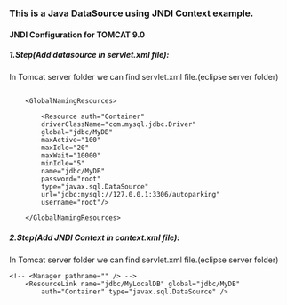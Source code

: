 ### This is a Java DataSource using JNDI Context example.
#### JNDI Configuration for TOMCAT 9.0
##### 1.Step(Add datasource in servlet.xml file):
In Tomcat server folder we can find servlet.xml file.(eclipse server folder)
```

	<GlobalNamingResources>
	
		<Resource auth="Container"
		driverClassName="com.mysql.jdbc.Driver"
		global="jdbc/MyDB"
		maxActive="100"
		maxIdle="20"
		maxWait="10000"
		minIdle="5"
		name="jdbc/MyDB"
		password="root"
		type="javax.sql.DataSource"
		url="jdbc:mysql://127.0.0.1:3306/autoparking"
		username="root"/>		
		
	</GlobalNamingResources>
```
##### 2.Step(Add JNDI Context in context.xml file):
In Tomcat server folder we can find servlet.xml file.(eclipse server folder)
```
<!-- <Manager pathname="" /> -->
	<ResourceLink name="jdbc/MyLocalDB" global="jdbc/MyDB"
		auth="Container" type="javax.sql.DataSource" />
```